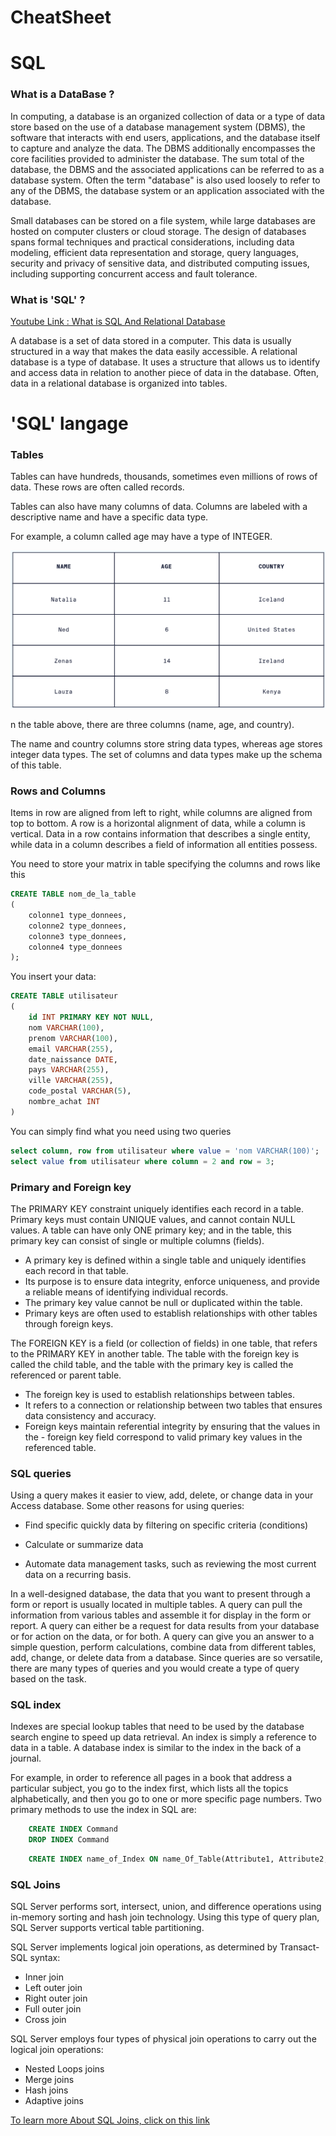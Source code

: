 # CheatSheet


# SQL 

### What is a DataBase ?

In computing, a database is an organized collection of data or a type of data store based on the use of a database management system (DBMS), the software that interacts with end users, applications, and the database itself to capture and analyze the data. The DBMS additionally encompasses the core facilities provided to administer the database. The sum total of the database, the DBMS and the associated applications can be referred to as a database system. Often the term "database" is also used loosely to refer to any of the DBMS, the database system or an application associated with the database.

Small databases can be stored on a file system, while large databases are hosted on computer clusters or cloud storage. The design of databases spans formal techniques and practical considerations, including data modeling, efficient data representation and storage, query languages, security and privacy of sensitive data, and distributed computing issues, including supporting concurrent access and fault tolerance.


### What is 'SQL' ?

[Youtube Link : What is SQL And Relational Database ](https://youtu.be/MZdO1UbTG4U)

A database is a set of data stored in a computer. This data is usually structured in a way that makes the data easily accessible.
A relational database is a type of database. It uses a structure that allows us to identify and access data in relation to another piece of data in the database. Often, data in a relational database is organized into tables.



# 'SQL' langage

### Tables 

Tables can have hundreds, thousands, sometimes even millions of rows of data. These rows are often called records.

Tables can also have many columns of data. Columns are labeled with a descriptive name and have a specific data type.

For example, a column called age may have a type of INTEGER.


![alt text](data/sqlTable.png)

n the table above, there are three columns (name, age, and country).

The name and country columns store string data types, whereas age stores integer data types. The set of columns and data types make up the schema of this table.

### Rows and Columns

Items in row are aligned from left to right, while columns are aligned from top to bottom. A row is a horizontal alignment of data, while a column is vertical. Data in a row contains information that describes a single entity, while data in a column describes a field of information all entities possess.

You need to store your matrix in table specifying the columns and rows like this
```SQL
CREATE TABLE nom_de_la_table
(
    colonne1 type_donnees,
    colonne2 type_donnees,
    colonne3 type_donnees,
    colonne4 type_donnees
);
```
You insert your data:
```SQL
CREATE TABLE utilisateur
(
    id INT PRIMARY KEY NOT NULL,
    nom VARCHAR(100),
    prenom VARCHAR(100),
    email VARCHAR(255),
    date_naissance DATE,
    pays VARCHAR(255),
    ville VARCHAR(255),
    code_postal VARCHAR(5),
    nombre_achat INT
)
```
You can simply find what you need using two queries
```SQL
select column, row from utilisateur where value = 'nom VARCHAR(100)';
select value from utilisateur where column = 2 and row = 3;
```

### Primary and Foreign key

The PRIMARY KEY constraint uniquely identifies each record in a table. Primary keys must contain UNIQUE values, and cannot contain NULL values. A table can have only ONE primary key; and in the table, this primary key can consist of single or multiple columns (fields).

- A primary key is defined within a single table and uniquely identifies each record in that table.
- Its purpose is to ensure data integrity, enforce uniqueness, and provide a reliable means of identifying individual records.
- The primary key value cannot be null or duplicated within the table.
- Primary keys are often used to establish relationships with other tables through foreign keys.


The FOREIGN KEY  is a field (or collection of fields) in one table, that refers to the PRIMARY KEY in another table. The table with the foreign key is called the child table, and the table with the primary key is called the referenced or parent table.

- The foreign key is used to establish relationships between tables.
- It refers to a connection or relationship between two tables that ensures data consistency and accuracy.
- Foreign keys maintain referential integrity by ensuring that the values in the - foreign key field correspond to valid primary key values in the referenced table.

### SQL queries 

Using a query makes it easier to view, add, delete, or change data in your Access database. Some other reasons for using queries:

- Find specific quickly data by filtering on specific criteria (conditions)

- Calculate or summarize data

- Automate data management tasks, such as reviewing the most current data on a recurring basis.

In a well-designed database, the data that you want to present through a form or report is usually located in multiple tables. A query can pull the information from various tables and assemble it for display in the form or report. A query can either be a request for data results from your database or for action on the data, or for both. A query can give you an answer to a simple question, perform calculations, combine data from different tables, add, change, or delete data from a database. Since queries are so versatile, there are many types of queries and you would create a type of query based on the task.

### SQL index 

Indexes are special lookup tables that need to be used by the database search engine to speed up data retrieval. An index is simply a reference to data in a table. A database index is similar to the index in the back of a journal.

For example, in order to reference all pages in a book that address a particular subject, you go to the index first, which lists all the topics alphabetically, and then you go to one or more specific page numbers.
Two primary methods to use the index in SQL are:
```SQL
    CREATE INDEX Command 
    DROP INDEX Command 
```
```SQL
    CREATE INDEX name_of_Index ON name_Of_Table(Attribute1, Attribute2,...);`
```

### SQL Joins

SQL Server performs sort, intersect, union, and difference operations using in-memory sorting and hash join technology. Using this type of query plan, SQL Server supports vertical table partitioning.

SQL Server implements logical join operations, as determined by Transact-SQL syntax:

- Inner join
- Left outer join
- Right outer join
- Full outer join
- Cross join

SQL Server employs four types of physical join operations to carry out the logical join operations:

- Nested Loops joins
- Merge joins
- Hash joins
- Adaptive joins 

[To learn more About SQL Joins, click on this link](https://learn.microsoft.com/en-us/sql/relational-databases/performance/joins?view=sql-server-ver16)